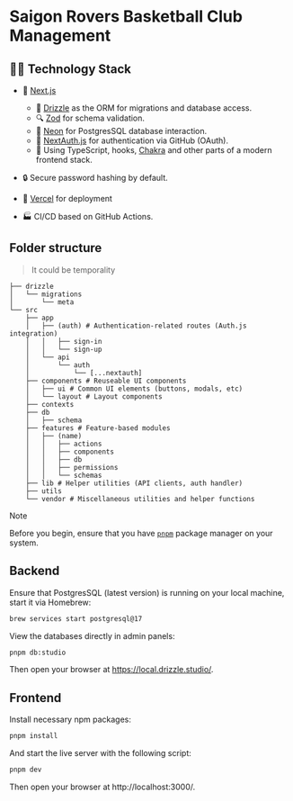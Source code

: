 # Saigon Rovers Basketball Club Management

## 🧑‍💻 Technology Stack

- 🚀 [Next.js](https://nextjs.org/)

  - 🧰 [Drizzle](https://orm.drizzle.team/) as the ORM for migrations and database access.
  - 🔍 [Zod](https://zod.dev/) for schema validation.
  - 💾 [Neon](https://vercel.com/marketplace/neon) for PostgresSQL database interaction.
  - 🔑 [NextAuth.js](https://next-auth.js.org/) for authentication via GitHub (OAuth).
  - 💃 Using TypeScript, hooks, [Chakra](https://chakra-ui.com/) and other parts of a modern frontend stack.

- 🔒 Secure password hashing by default.
- 🚢 [Vercel](http://vercel.com/) for deployment
- 🏭 CI/CD based on GitHub Actions.

## Folder structure

> It could be temporality

```
├── drizzle
│   └── migrations
│       └── meta
└── src
    ├── app
    │   ├── (auth) # Authentication-related routes (Auth.js integration)
    │   │   ├── sign-in
    │   │   └── sign-up
    │   └── api
    │       └── auth
    │           └── [...nextauth]
    ├── components # Reuseable UI components
    │   ├── ui # Common UI elements (buttons, modals, etc)
    │   └── layout # Layout components
    ├── contexts
    ├── db
    │   ├── schema
    ├── features # Feature-based modules
    │   ├── (name)
    │   │   ├── actions
    │   │   ├── components
    │   │   ├── db
    │   │   ├── permissions
    │   │   └── schemas
    ├── lib # Helper utilities (API clients, auth handler)
    ├── utils
    └── vendor # Miscellaneous utilities and helper functions
```

> [!NOTE]  
> Before you begin, ensure that you have [`pnpm`](https://pnpm.io/) package manager on your system.

## Backend

Ensure that PostgresSQL (latest version) is running on your local machine, start it via Homebrew:

```bash
brew services start postgresql@17
```

View the databases directly in admin panels:

```bash
pnpm db:studio
```

Then open your browser at https://local.drizzle.studio/.

## Frontend

Install necessary npm packages:

```bash
pnpm install
```

And start the live server with the following script:

```bash
pnpm dev
```

Then open your browser at http://localhost:3000/.
